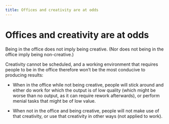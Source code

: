 ```yaml
---
title: Offices and creativity are at odds
---
```


# Offices and creativity are at odds
Being in the office does not imply being creative. (Nor does not being in the office imply being non-creative.)

Creativity cannot be scheduled, and a working environment that requires people to be in the office therefore won’t be the most conducive to producing results:

* When in the office while not being creative, people will stick around and either do work for which the output is of low quality (which might be worse than no output, as it can require rework afterwards), or perform menial tasks that might be of low value.

* When not in the office and being creative, people will not make use of that creativity, or use that creativity in other ways (not applied to work).